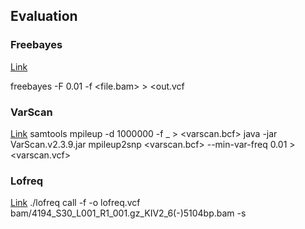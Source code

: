 ## Evaluation

### Freebayes

[Link](https://github.com/ekg/freebayes)

freebayes -F 0.01 -f <fasta> <file.bam> > <out.vcf

### VarScan

[Link](https://sourceforge.net/projects/varscan/files/)
samtools mpileup -d 1000000 -f <fasta>_<bam> > <varscan.bcf>
java -jar VarScan.v2.3.9.jar mpileup2snp <varscan.bcf> --min-var-freq 0.01  > <varscan.vcf>


### Lofreq

[Link](http://csb5.github.io/lofreq/)
./lofreq call -f <fasta> -o lofreq.vcf bam/4194_S30_L001_R1_001.gz_KIV2_6\(-\)5104bp.bam -s